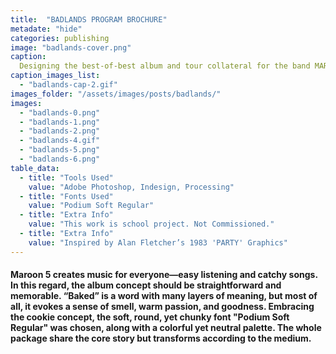 ```yaml
---
title:  "BADLANDS PROGRAM BROCHURE"
metadate: "hide"
categories: publishing
image: "badlands-cover.png" 
caption: 
  Designing the best-of-best album and tour collateral for the band MAROON5 was challenging in terms of making the typography stand out while capturing the essence of the band's identity and the album itself. shows more variety. 
caption_images_list: 
  - "badlands-cap-2.gif"
images_folder: "/assets/images/posts/badlands/"
images:
  - "badlands-0.png" 
  - "badlands-1.png" 
  - "badlands-2.png" 
  - "badlands-4.gif"
  - "badlands-5.png" 
  - "badlands-6.png" 
table_data:
  - title: "Tools Used"
    value: "Adobe Photoshop, Indesign, Processing"
  - title: "Fonts Used"
    value: "Podium Soft Regular"
  - title: "Extra Info"
    value: "This work is school project. Not Commissioned." 
  - title: "Extra Info"
    value: "Inspired by Alan Fletcher’s 1983 'PARTY' Graphics"  
---
```


#### Maroon 5 creates music for everyone—easy listening and catchy songs. In this regard, the album concept should be straightforward and memorable. “Baked” is a word with many layers of meaning, but most of all, it evokes a sense of smell, warm passion, and goodness. Embracing the cookie concept, the soft, round, yet chunky font "Podium Soft Regular" was chosen, along with a colorful yet neutral palette. The whole package share the core story but transforms according to the medium. 
<!--
<br>
![Image 1]({{ page.images[1].path | absolute_url }})
↳ Details were added visualizing the texture of slightly burnt cookies. The lyrics are simple yet employ the rhythm of toaster holes and single alphabets that represent the cookie cutter.

<br>
![Image 2]({{ page.images[2].path | absolute_url }})
↳ The neon sign you see at Krispy Kreme, indicating a fresh donut just out, aligns with the concept of the music being freshly 'baked' and ready to be launched.

<br>
![Image 3]({{ page.images[3].path | absolute_url }})
↳ The concept of tickets resembling cookie boxes gives you the feeling of holding something good in your hand, ready to be experienced. It's akin to the moment when your tickets are collected and the performance is about to start.
-->